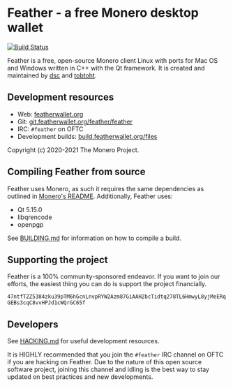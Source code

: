 # Feather - a free Monero desktop wallet 

[![Build Status](https://build.featherwallet.org/api/badges/feather/feather/status.svg)](https://build.featherwallet.org/feather/feather)

Feather is a free, open-source Monero client Linux with ports for Mac OS and Windows written in C++ with the Qt framework. It is created and maintained by [dsc](dsc@xmr.pm) and [tobtoht](thotbot@protonmail.com).

## Development resources
* Web: [featherwallet.org](https://featherwallet.org)
* Git: [git.featherwallet.org/feather/feather](https://git.featherwallet.org/feather/feather)
* IRC: `#feather` on OFTC
* Development builds: [build.featherwallet.org/files](https://build.featherwallet.org/files/)

Copyright (c) 2020-2021 The Monero Project.

## Compiling Feather from source

Feather uses Monero, as such it requires the same dependencies as outlined in [Monero's README](https://github.com/monero-project/monero#compiling-monero-from-source). Additionally, Feather uses:

- Qt 5.15.0
- libqrencode
- openpgp

See [BUILDING.md](https://git.featherwallet.org/feather/feather/src/branch/master/BUILDING.md) for information on how to compile a build.

## Supporting the project

Feather is a 100% community-sponsored endeavor. If you want to join our efforts, the easiest thing you can do is support the project financially.

`47ntfT2Z5384zku39pTM6hGcnLnvpRYW2Azm87GiAAH2bcTidtq278TL6HmwyL8yjMeERqGEBs3cqC8vvHPJd1cWQrGC65f`

## Developers

See [HACKING.md](https://git.featherwallet.org/feather/feather/src/branch/master/HACKING.md) for useful development resources.

It is HIGHLY recommended that you join the `#feather` IRC channel on OFTC if you are hacking on Feather. Due to the nature of this open source software project, joining this channel and idling is the best way to stay updated on best practices and new developments.
